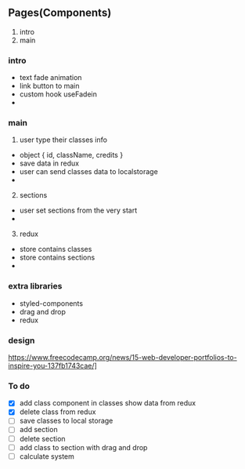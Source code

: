 ## Pages(Components)

1. intro
2. main

### intro

- text fade animation
- link button to main
- custom hook useFadein
-

### main

1. user type their classes info

- object { id, className, credits }
- save data in redux
- user can send classes data to localstorage
-

2. sections

- user set sections from the very start
-

3. redux

- store contains classes
- store contains sections
-

### extra libraries

- styled-components
- drag and drop
- redux

### design

https://www.freecodecamp.org/news/15-web-developer-portfolios-to-inspire-you-137fb1743cae/]

### To do

- [x] add class component in classes show data from redux
- [x] delete class from redux
- [ ] save classes to local storage
- [ ] add section
- [ ] delete section
- [ ] add class to section with drag and drop
- [ ] calculate system
